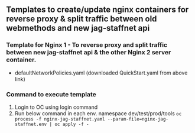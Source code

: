 ## Templates to create/update nginx containers for reverse proxy & split traffic between old webmethods and new jag-staffnet api

### Template for Nginx 1 - To reverse proxy and split traffic between new jag-staffnet api & the other Nginx 2 server container.
* defaultNetworkPolicies.yaml (downloaded QuickStart.yaml from above link)

### Command to execute template
1) Login to OC using login command
2) Run below command in each env. namespace dev/test/prod/tools
   ``oc process -f nginx-jag-staffnet.yaml --param-file=nginx-jag-staffnet.env | oc apply -f -``
